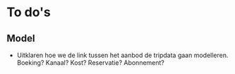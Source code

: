 # To do's

## Model

- Uitklaren hoe we de link tussen het aanbod de tripdata gaan modelleren. Boeking? Kanaal? Kost? Reservatie? Abonnement?
